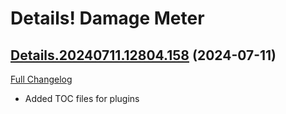 # Details! Damage Meter

## [Details.20240711.12804.158](https://github.com/Tercioo/Details-Damage-Meter/tree/Details.20240711.12804.158) (2024-07-11)
[Full Changelog](https://github.com/Tercioo/Details-Damage-Meter/compare/Details.20240711.12803.158...Details.20240711.12804.158) 

- Added TOC files for plugins  
